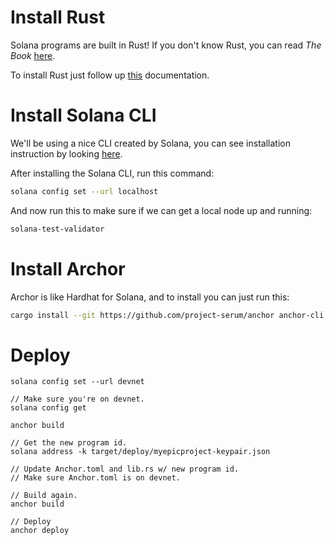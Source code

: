 # Install Rust

Solana programs are built in Rust! If you don't know Rust, you can read _The Book_ [here](https://doc.rust-lang.org/book).

To install Rust just follow up [this](https://doc.rust-lang.org/book/ch01-01-installation.html) documentation.

# Install Solana CLI

We'll be using a nice CLI created by Solana, you can see installation instruction by looking [here](https://docs.solana.com/cli/install-solana-cli-tools#use-solanas-install-tool).

After installing the Solana CLI, run this command:

```sh
solana config set --url localhost
```

And now run this to make sure if we can get a local node up and running:

```sh
solana-test-validator
```

# Install Archor

Archor is like Hardhat for Solana, and to install you can just run this:

```sh
cargo install --git https://github.com/project-serum/anchor anchor-cli --locked
```

# Deploy

```
solana config set --url devnet

// Make sure you're on devnet.
solana config get

anchor build

// Get the new program id.
solana address -k target/deploy/myepicproject-keypair.json

// Update Anchor.toml and lib.rs w/ new program id.
// Make sure Anchor.toml is on devnet.

// Build again.
anchor build

// Deploy
anchor deploy
```